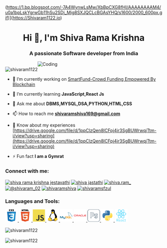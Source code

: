 (https://1.bp.blogspot.com/-7A4WynwLsMw/XbBpCXG8fHI/AAAAAAAAM4/u0a1bpLskYgrwGb11hSu2SDj_Mig8SXJQCLcBGAsYHQ/s1600/2000_600px.gif)](https://Shivaram1122.io)
<h1 align="center">Hi 👋, I'm Shiva Rama Krishna</h1>
<h3 align="center">A passionate Software developer from India</h3>
<img align="right" alt="Coding" width="400" src="https://t4.ftcdn.net/jpg/01/35/92/85/360_F_135928597_xU5EzKq6vpOeXPX5vsbI48zfVVkSRlrF.jpg">

<p align="left"> <img src="https://komarev.com/ghpvc/?username=shivaram1122&label=Profile%20views&color=0e75b6&style=flat" alt="shivaram1122" /> </p>

- 🔭 I’m currently working on [SmartFund-Crowd Funding Empowered By Blockchain](https://docs.google.com/document/d/1sR2k5zg0FJfeII7MsL6n-YibH0ZYBYDZ/edit?usp=drive_link&ouid=106130050132018655509&rtpof=true&sd=true)

- 🌱 I’m currently learning **JavaScript,React Js**

- 💬 Ask me about **DBMS,MYSQL,DSA,PYTHON,HTML,CSS**

- 📫 How to reach me **shivaramshiva169@gmail.com**

- 📄 Know about my experiences [https://drive.google.com/file/d/1ppClzQen8lCFpj4ir3SgBUWrwqjTtm-i/view?usp=sharing](https://drive.google.com/file/d/1ppClzQen8lCFpj4ir3SgBUWrwqjTtm-i/view?usp=sharing)

- ⚡ Fun fact **I am a Gymrat**

<h3 align="left">Connect with me:</h3>
<p align="left">
<a href="https://linkedin.com/in/shiva rama krishna jestavathi" target="blank"><img align="center" src="https://raw.githubusercontent.com/rahuldkjain/github-profile-readme-generator/master/src/images/icons/Social/linked-in-alt.svg" alt="shiva rama krishna jestavathi" height="30" width="40" /></a>
<a href="https://fb.com/shiva jastathi" target="blank"><img align="center" src="https://raw.githubusercontent.com/rahuldkjain/github-profile-readme-generator/master/src/images/icons/Social/facebook.svg" alt="shiva jastathi" height="30" width="40" /></a>
<a href="https://instagram.com/shiva.ram_" target="blank"><img align="center" src="https://raw.githubusercontent.com/rahuldkjain/github-profile-readme-generator/master/src/images/icons/Social/instagram.svg" alt="shiva.ram_" height="30" width="40" /></a>
<a href="https://www.hackerrank.com/@shivaram_02" target="blank"><img align="center" src="https://raw.githubusercontent.com/rahuldkjain/github-profile-readme-generator/master/src/images/icons/Social/hackerrank.svg" alt="@shivaram_02" height="30" width="40" /></a>
<a href="https://www.leetcode.com/shivaramshiva" target="blank"><img align="center" src="https://raw.githubusercontent.com/rahuldkjain/github-profile-readme-generator/master/src/images/icons/Social/leet-code.svg" alt="shivaramshiva" height="30" width="40" /></a>
<a href="https://auth.geeksforgeeks.org/user/shivaramsfzul" target="blank"><img align="center" src="https://raw.githubusercontent.com/rahuldkjain/github-profile-readme-generator/master/src/images/icons/Social/geeks-for-geeks.svg" alt="shivaramsfzul" height="30" width="40" /></a>
</p>

<h3 align="left">Languages and Tools:</h3>
<p align="left"> <a href="https://www.w3schools.com/css/" target="_blank" rel="noreferrer"> <img src="https://raw.githubusercontent.com/devicons/devicon/master/icons/css3/css3-original-wordmark.svg" alt="css3" width="40" height="40"/> </a> <a href="https://www.w3.org/html/" target="_blank" rel="noreferrer"> <img src="https://raw.githubusercontent.com/devicons/devicon/master/icons/html5/html5-original-wordmark.svg" alt="html5" width="40" height="40"/> </a> <a href="https://developer.mozilla.org/en-US/docs/Web/JavaScript" target="_blank" rel="noreferrer"> <img src="https://raw.githubusercontent.com/devicons/devicon/master/icons/javascript/javascript-original.svg" alt="javascript" width="40" height="40"/> </a> <a href="https://www.linux.org/" target="_blank" rel="noreferrer"> <img src="https://raw.githubusercontent.com/devicons/devicon/master/icons/linux/linux-original.svg" alt="linux" width="40" height="40"/> </a> <a href="https://www.mysql.com/" target="_blank" rel="noreferrer"> <img src="https://raw.githubusercontent.com/devicons/devicon/master/icons/mysql/mysql-original-wordmark.svg" alt="mysql" width="40" height="40"/> </a> <a href="https://www.oracle.com/" target="_blank" rel="noreferrer"> <img src="https://raw.githubusercontent.com/devicons/devicon/master/icons/oracle/oracle-original.svg" alt="oracle" width="40" height="40"/> </a> <a href="https://www.photoshop.com/en" target="_blank" rel="noreferrer"> <img src="https://raw.githubusercontent.com/devicons/devicon/master/icons/photoshop/photoshop-line.svg" alt="photoshop" width="40" height="40"/> </a> <a href="https://www.python.org" target="_blank" rel="noreferrer"> <img src="https://raw.githubusercontent.com/devicons/devicon/master/icons/python/python-original.svg" alt="python" width="40" height="40"/> </a> <a href="https://reactjs.org/" target="_blank" rel="noreferrer"> <img src="https://raw.githubusercontent.com/devicons/devicon/master/icons/react/react-original-wordmark.svg" alt="react" width="40" height="40"/> </a> </p>

<p><img align="center" src="https://github-readme-stats.vercel.app/api/top-langs?username=shivaram1122&show_icons=true&locale=en&layout=compact" alt="shivaram1122" /></p>

<p><img align="center" src="https://github-readme-streak-stats.herokuapp.com/?user=shivaram1122&" alt="shivaram1122" /></p>
